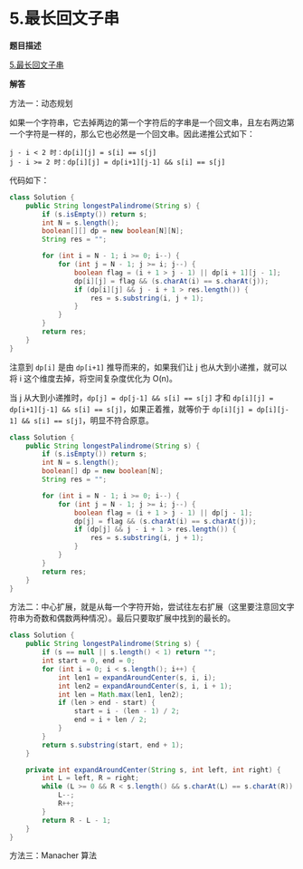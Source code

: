 # 5.最长回文子串

**题目描述**

[5.最长回文子串](https://leetcode-cn.com/problems/longest-palindromic-substring/)

**解答**

方法一：动态规划

如果一个字符串，它去掉两边的第一个字符后的字串是一个回文串，且左右两边第一个字符是一样的，那么它也必然是一个回文串。因此递推公式如下：

```
j - i < 2 时：dp[i][j] = s[i] == s[j]
j - i >= 2 时：dp[i][j] = dp[i+1][j-1] && s[i] == s[j]
```

代码如下：

```java
class Solution {
    public String longestPalindrome(String s) {
        if (s.isEmpty()) return s;
        int N = s.length();
        boolean[][] dp = new boolean[N][N];
        String res = "";

        for (int i = N - 1; i >= 0; i--) {
            for (int j = N - 1; j >= i; j--) {
                boolean flag = (i + 1 > j - 1) || dp[i + 1][j - 1];
                dp[i][j] = flag && (s.charAt(i) == s.charAt(j));
                if (dp[i][j] && j - i + 1 > res.length()) {
                    res = s.substring(i, j + 1);
                }
            }
        }
        return res;
	}
}
```

注意到 `dp[i]` 是由 `dp[i+1]` 推导而来的，如果我们让 j 也从大到小递推，就可以将 i 这个维度去掉，将空间复杂度优化为 O(n)。

当 j 从大到小递推时，`dp[j] = dp[j-1] && s[i] == s[j]` 才和 `dp[i][j] = dp[i+1][j-1] && s[i] == s[j]`，如果正着推，就等价于 `dp[i][j] = dp[i][j-1] && s[i] == s[j]`，明显不符合原意。

```java
class Solution {
    public String longestPalindrome(String s) {
        if (s.isEmpty()) return s;
        int N = s.length();
        boolean[] dp = new boolean[N];
        String res = "";

        for (int i = N - 1; i >= 0; i--) {
            for (int j = N - 1; j >= i; j--) {
                boolean flag = (i + 1 > j - 1) || dp[j - 1];
                dp[j] = flag && (s.charAt(i) == s.charAt(j));
                if (dp[j] && j - i + 1 > res.length()) {
                    res = s.substring(i, j + 1);
                }
            }
        }
        return res;
	}
}
```

方法二：中心扩展，就是从每一个字符开始，尝试往左右扩展（这里要注意回文字符串为奇数和偶数两种情况）。最后只要取扩展中找到的最长的。

```java
class Solution {
    public String longestPalindrome(String s) {
        if (s == null || s.length() < 1) return "";
        int start = 0, end = 0;
        for (int i = 0; i < s.length(); i++) {
            int len1 = expandAroundCenter(s, i, i);
            int len2 = expandAroundCenter(s, i, i + 1);
            int len = Math.max(len1, len2);
            if (len > end - start) {
                start = i - (len - 1) / 2;
                end = i + len / 2;
            }
        }
        return s.substring(start, end + 1);
    }

    private int expandAroundCenter(String s, int left, int right) {
        int L = left, R = right;
        while (L >= 0 && R < s.length() && s.charAt(L) == s.charAt(R)) {
            L--;
            R++;
        }
        return R - L - 1;
    }
}
```

方法三：Manacher 算法

```java

```
